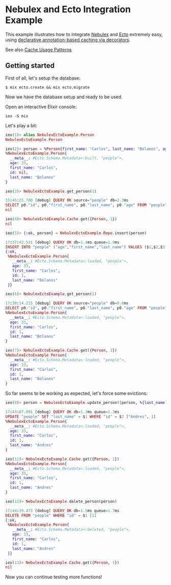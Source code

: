 # Nebulex and Ecto Integration Example

This example illustrates how to integrate [Nebulex](https://github.com/cabol/nebulex)
and [Ecto](https://github.com/elixir-ecto/ecto) extremely easy, using
[declarative annotation-based caching via decorators](http://hexdocs.pm/nebulex/Nebulex.Caching.html).

See also [Cache Usage Patterns](http://hexdocs.pm/nebulex/cache-usage-patterns.html)

## Getting started

First of all, let's setup the database:

```
$ mix ecto.create && mix ecto.migrate
```

Now we have the database setup and ready to be used.

Open an interactive Elixir console:

```
iex -S mix
```

Let's play a bit:

```elixir
iex(1)> alias NebulexEctoExample.Person
NebulexEctoExample.Person

iex(2)> person = %Person{first_name: "Carlos", last_name: "Bolanos", age: 33}
%NebulexEctoExample.Person{
  __meta__: #Ecto.Schema.Metadata<:built, "people">,
  age: 33,
  first_name: "Carlos",
  id: nil,
  last_name: "Bolanos"
}

iex(3)> NebulexEctoExample.get_person(1)

15:45:25.700 [debug] QUERY OK source="people" db=2.3ms
SELECT p0."id", p0."first_name", p0."last_name", p0."age" FROM "people" AS p0 WHERE (p0."id" = $1) [1]
nil

iex(4)> NebulexEctoExample.Cache.get({Person, 1})
nil

iex(5)> {:ok, person} = NebulexEctoExample.Repo.insert(person)

17:37:42.531 [debug] QUERY OK db=1.4ms queue=1.0ms
INSERT INTO "people" ("age","first_name","last_name") VALUES ($1,$2,$3) RETURNING "id" [33, "Carlos", "Bolanos"]
{:ok,
 %NebulexEctoExample.Person{
   __meta__: #Ecto.Schema.Metadata<:loaded, "people">,
   age: 33,
   first_name: "Carlos",
   id: 1,
   last_name: "Bolanos"
 }}

iex(6)> NebulexEctoExample.get_person(1)

17:38:14.215 [debug] QUERY OK source="people" db=0.6ms
SELECT p0."id", p0."first_name", p0."last_name", p0."age" FROM "people" AS p0 WHERE (p0."id" = $1) [1]
%NebulexEctoExample.Person{
  __meta__: #Ecto.Schema.Metadata<:loaded, "people">,
  age: 33,
  first_name: "Carlos",
  id: 1,
  last_name: "Bolanos"
}

iex(7)> NebulexEctoExample.Cache.get({Person, 1})
%NebulexEctoExample.Person{
  __meta__: #Ecto.Schema.Metadata<:loaded, "people">,
  age: 33,
  first_name: "Carlos",
  id: 1,
  last_name: "Bolanos"
}
```

So far seems to be working as expected, let's force some evictions:

```elixir
iex(8)> person = NebulexEctoExample.update_person!(person, %{last_name: "Andres"})

17:43:07.091 [debug] QUERY OK db=1.3ms queue=1.3ms
UPDATE "people" SET "last_name" = $1 WHERE "id" = $2 ["Andres", 1]
%NebulexEctoExample.Person{
  __meta__: #Ecto.Schema.Metadata<:loaded, "people">,
  age: 33,
  first_name: "Carlos",
  id: 1,
  last_name: "Andres"
}

iex(11)> NebulexEctoExample.Cache.get({Person, 1})
%NebulexEctoExample.Person{
  __meta__: #Ecto.Schema.Metadata<:loaded, "people">,
  age: 33,
  first_name: "Carlos",
  id: 1,
  last_name: "Andres"
}

iex(12)> NebulexEctoExample.delete_person(person)

17:44:39.473 [debug] QUERY OK db=1.5ms queue=1.7ms
DELETE FROM "people" WHERE "id" = $1 [1]
{:ok,
 %NebulexEctoExample.Person{
   __meta__: #Ecto.Schema.Metadata<:deleted, "people">,
   age: 33,
   first_name: "Carlos",
   id: 1,
   last_name: "Andres"
 }}

iex(13)> NebulexEctoExample.Cache.get({Person, 1})
nil
```

Now you can continue testing more functions!

